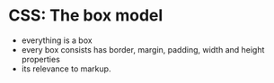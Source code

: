 # CSS: The box model


- everything is a box
- every box consists has border, margin, padding, width and height properties
- its relevance to markup.
